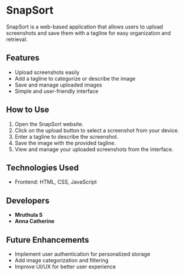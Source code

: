 # SnapSort

SnapSort is a web-based application that allows users to upload screenshots and save them with a tagline for easy organization and retrieval.

## Features
- Upload screenshots easily
- Add a tagline to categorize or describe the image
- Save and manage uploaded images
- Simple and user-friendly interface

## How to Use
1. Open the SnapSort website.
2. Click on the upload button to select a screenshot from your device.
3. Enter a tagline to describe the screenshot.
4. Save the image with the provided tagline.
5. View and manage your uploaded screenshots from the interface.

## Technologies Used
- Frontend: HTML, CSS, JavaScript

## Developers
- **Mruthula S**
- **Anna Catherine**

## Future Enhancements
- Implement user authentication for personalized storage
- Add image categorization and filtering
- Improve UI/UX for better user experience

